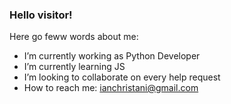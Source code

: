 ### Hello visitor!

Here go feww words about me:

- I’m currently working as Python Developer
- I’m currently learning JS
- I’m looking to collaborate on every help request
- How to reach me: ianchristani@gmail.com

